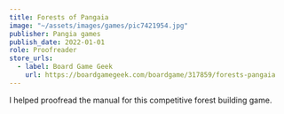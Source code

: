 ```yaml
---
title: Forests of Pangaia
image: "~/assets/images/games/pic7421954.jpg"
publisher: Pangia games
publish_date: 2022-01-01
role: Proofreader
store_urls:
  - label: Board Game Geek
    url: https://boardgamegeek.com/boardgame/317859/forests-pangaia
---
```

I helped proofread the manual for this competitive forest building game.